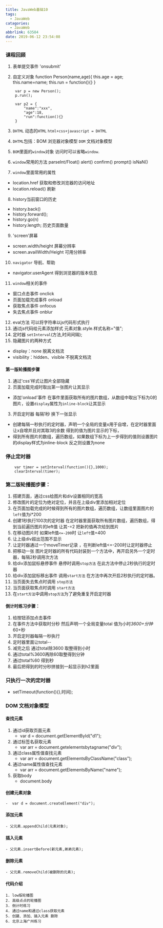 ```yaml
---
title: JavaWeb基础10
tags:
  - JavaWeb
catagories:
  - JavaWeb
abbrlink: 63584
date: 2019-06-12 23:54:08
---
```

### 课程回顾
1. 表单提交事件 'onsubmit'
2. 自定义对象 
		function Person(name,age){
			this.age = age;
			this.name=name;
			this.run = function(){}
		}

		var p = new Person();
		p.run();
		
		var p2 = {
			"name":"xxx",
			"age":18,
			"run":function(){}
		}
3. `DHTML` 动态的`HTML`   `html+css+javascript = DHTML`
4. `DHTML`包括：BOM 浏览器对象模型 `DOM` 文档对象模型
5. `BOM`里面的`window`对象  访问时可以省略`window`.
6. `window`常用的方法
		parseInt/Float()  alert()  confirm()  prompt()  isNaN()
7. `window`里面常用的属性
* location.href 获取和修改浏览器的访问地址
* location.reload()  刷新
8. history当前窗口的历史
* history.back()
* history.forward();
* history.go(n) 
* history.length; 历史页面数量
9. 'screen'屏幕
* screen.width/height  屏幕分辨率
* screen.availWidth/Height  可用分辨率
10. `navigator` 导航、帮助
* navigator.userAgent 得到浏览器的版本信息
11. `window`相关的事件
* 窗口点击事件  onclick
* 页面加载完成事件 onload
* 获取焦点事件  onfocus
* 失去焦点事件  onblur
12. eval方法 可以将字符串以js代码形式执行 
13. 通过js代码给元素添加样式   元素对象.style.样式名称="值";
14. 定时器  `setInterval`(方法,时间间隔);
15. 隐藏图片的两种方式
* display：none 脱离文档流
* visibility：hidden、visible  不脱离文档流
 
#### 第一版轮播图步骤
1. 通过'css'样式让图片全部隐藏 
2. 页面加载完成时取出第一张图片让其显示
* 添加'onload'事件 在事件里面获取所有的图片数组，从数组中取出下标为0的图片，设置`display`属性为`inline-block`让其显示 
3. 开启定时器 每隔1秒 换下一张显示 
* 创建每隔一秒执行的定时器，声明一个全局的变量x用于自增，在定时器里面让x自增并且对其取3的余数  得到的值为图片显示的下标，
* 得到所有图片的数组，遍历数组，如果数组下标为上一步得到的值则设置图片的display样式为inline-block 反之则设置为none

### 停止定时器
		var timer = setInterval(function(){},1000);
		clearInterval(timer);

### 第二版轮播图步骤：
1. 搭建页面，通过css给图片和div设置相同的宽高
2. 修改图片的定位为绝对定位，并且在上级div里添加相对定位
3. 在页面加载完成的时候得到所有的图片数组，遍历数组，让数组里面图片的`left`值为i*200
4. 创建1秒执行100次的定时器 在定时器里面获取所有图片数组，遍历数组，得到当前遍历图片的left值 让其-=2 把新的值再次给到图片
5. 在移动图片时 如果left值`<=-200`时 让`left`值=400
6. 让上级div超出范围不显示
7. 让定时器通过一个moveTimer记录 ，在判断left值<=-200时让定时器停止 
8. 把移动一张 图片定时器的所有代码封装到一个方法中，再开启另外一个定时器，每隔2秒调用次方法
9. 给div添加鼠标悬停事件 悬停时调用`stop方法` 在此方法中停止2秒执行的定时器
10. 给div添加鼠标移出事件 调用`start方法` 在方法中再次开启2秒执行的定时器。
11. 当页面失去焦点时调用 `stop方法`
12. 当页面获取焦点时调用 `start方法` 
13. 在`start方法`中调用`stop方法`为了避免重复开启定时器  

#### 倒计时练习步骤：
1. 给按钮添加点击事件
2. 在事件方法中获取时分秒 然后声明一个全局变量total 值为小时*3600+分钟*60+秒
3. 开启定时器每隔一秒执行
4. 定时器里面让total--
5. 减完之后 通过total除3600 取整得到小时
6. 通过total%3600再除60取整得到分钟
7. 通过total%60 得到秒
8. 最后把得到的时分秒拼接到一起显示到h2里面

### 只执行一次的定时器
* setTimeout(function(){},时间);

### DOM 文档对象模型
#### 查找元素
1. 通过id获取页面元素
	- var d = document.getElementById("d1");
2. 通过标签名获取元素
	- var arr = document.getelementsbytagname("div");
3. 通过class属性值查找元素
	- var arr = document.getElementsByClassName("class");
4. 通过name属性值查找元素
	- var arr = document.getElementsByName("name");
5. 获取body
	- document.body
#### 创建元素对象
	-  var d = document.createElement("div");
#### 添加元素
	- 父元素.appendChild(元素对象);
#### 插入元素
	- 父元素.insertBefore(新元素,弟弟元素);

#### 删除元素
	- 父元素.removeChild(被删除的元素);

#### 代码介绍
	1. low版轮播图
	2. 高级点点的轮播图
	3. 倒计时练习
	4. 通过name和通过class获取元素
	5. 创建、添加、插入元素 删除
	6. 北京上海广州练习

